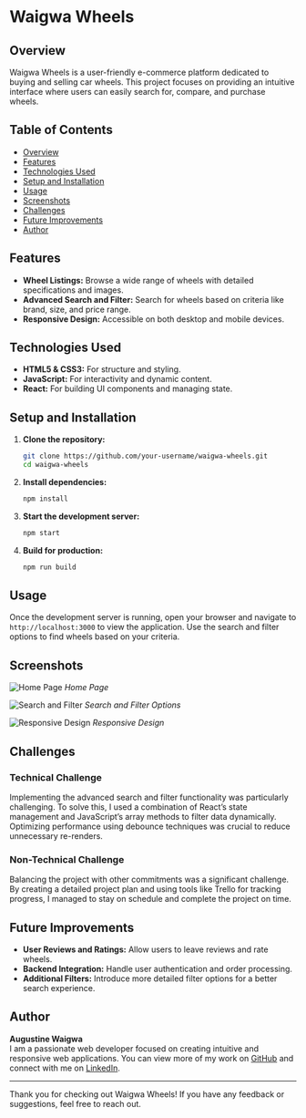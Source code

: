 # Waigwa Wheels

## Overview
Waigwa Wheels is a user-friendly e-commerce platform dedicated to buying and selling car wheels. This project focuses on providing an intuitive interface where users can easily search for, compare, and purchase wheels.

## Table of Contents
- [Overview](#overview)
- [Features](#features)
- [Technologies Used](#technologies-used)
- [Setup and Installation](#setup-and-installation)
- [Usage](#usage)
- [Screenshots](#screenshots)
- [Challenges](#challenges)
- [Future Improvements](#future-improvements)
- [Author](#author)

## Features
- **Wheel Listings:** Browse a wide range of wheels with detailed specifications and images.
- **Advanced Search and Filter:** Search for wheels based on criteria like brand, size, and price range.
- **Responsive Design:** Accessible on both desktop and mobile devices.

## Technologies Used
- **HTML5 & CSS3:** For structure and styling.
- **JavaScript:** For interactivity and dynamic content.
- **React:** For building UI components and managing state.

## Setup and Installation
1. **Clone the repository:**
    ```bash
    git clone https://github.com/your-username/waigwa-wheels.git
    cd waigwa-wheels
    ```

2. **Install dependencies:**
    ```bash
    npm install
    ```

3. **Start the development server:**
    ```bash
    npm start
    ```

4. **Build for production:**
    ```bash
    npm run build
    ```

## Usage
Once the development server is running, open your browser and navigate to `http://localhost:3000` to view the application. Use the search and filter options to find wheels based on your criteria.

## Screenshots
![Home Page](link_to_home_page_screenshot)
*Home Page*

![Search and Filter](link_to_search_and_filter_screenshot)
*Search and Filter Options*

![Responsive Design](link_to_responsive_design_screenshot)
*Responsive Design*

## Challenges
### Technical Challenge
Implementing the advanced search and filter functionality was particularly challenging. To solve this, I used a combination of React’s state management and JavaScript’s array methods to filter data dynamically. Optimizing performance using debounce techniques was crucial to reduce unnecessary re-renders.

### Non-Technical Challenge
Balancing the project with other commitments was a significant challenge. By creating a detailed project plan and using tools like Trello for tracking progress, I managed to stay on schedule and complete the project on time.

## Future Improvements
- **User Reviews and Ratings:** Allow users to leave reviews and rate wheels.
- **Backend Integration:** Handle user authentication and order processing.
- **Additional Filters:** Introduce more detailed filter options for a better search experience.

## Author
**Augustine Waigwa**  
I am a passionate web developer focused on creating intuitive and responsive web applications. You can view more of my work on [GitHub](https://github.com/your-username) and connect with me on [LinkedIn](https://www.linkedin.com/in/your-linkedin-profile).

---

Thank you for checking out Waigwa Wheels! If you have any feedback or suggestions, feel free to reach out.


